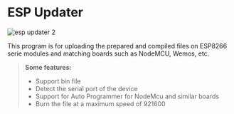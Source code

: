 ESP Updater
===========
![esp updater 2](https://user-images.githubusercontent.com/16634570/31322862-d43a7f44-acab-11e7-9bfd-73eaaf91eb33.png)

This program is for uploading the prepared and compiled files on ESP8266 serie modules and matching boards such as NodeMCU, Wemos, etc.

> **Some features:**
>- Support bin file
>- Detect the serial port of the device
>- Support for Auto Programmer for NodeMcu and similar boards
>- Burn the file at a maximum speed of 921600
